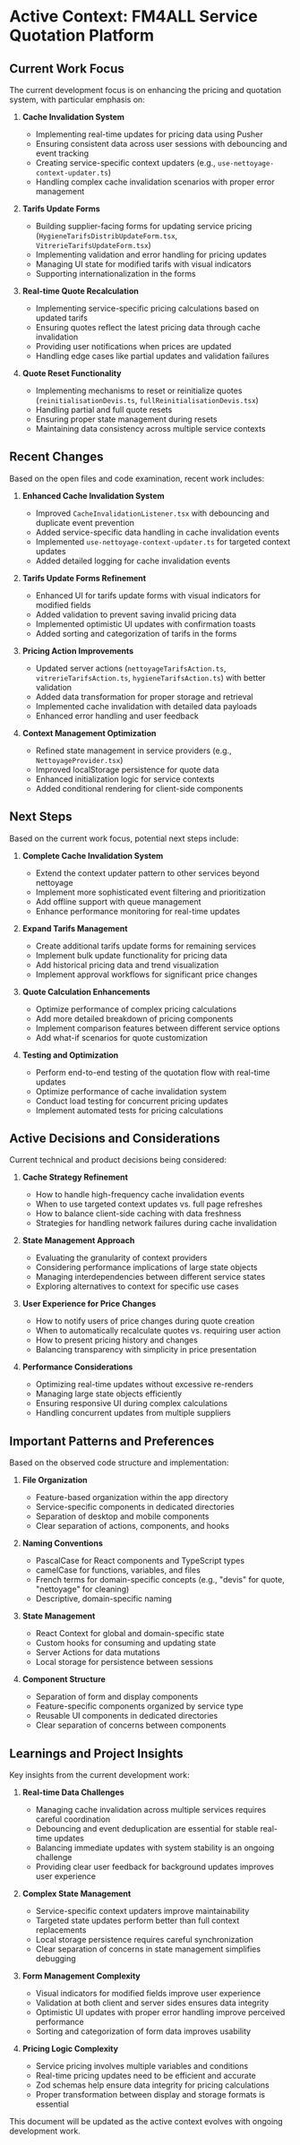 # Active Context: FM4ALL Service Quotation Platform

## Current Work Focus

The current development focus is on enhancing the pricing and quotation system, with particular emphasis on:

1. **Cache Invalidation System**

   - Implementing real-time updates for pricing data using Pusher
   - Ensuring consistent data across user sessions with debouncing and event tracking
   - Creating service-specific context updaters (e.g., `use-nettoyage-context-updater.ts`)
   - Handling complex cache invalidation scenarios with proper error management

2. **Tarifs Update Forms**

   - Building supplier-facing forms for updating service pricing (`HygieneTarifsDistribUpdateForm.tsx`, `VitrerieTarifsUpdateForm.tsx`)
   - Implementing validation and error handling for pricing updates
   - Managing UI state for modified tarifs with visual indicators
   - Supporting internationalization in the forms

3. **Real-time Quote Recalculation**

   - Implementing service-specific pricing calculations based on updated tarifs
   - Ensuring quotes reflect the latest pricing data through cache invalidation
   - Providing user notifications when prices are updated
   - Handling edge cases like partial updates and validation failures

4. **Quote Reset Functionality**
   - Implementing mechanisms to reset or reinitialize quotes (`reinitialisationDevis.ts`, `fullReinitialisationDevis.tsx`)
   - Handling partial and full quote resets
   - Ensuring proper state management during resets
   - Maintaining data consistency across multiple service contexts

## Recent Changes

Based on the open files and code examination, recent work includes:

1. **Enhanced Cache Invalidation System**

   - Improved `CacheInvalidationListener.tsx` with debouncing and duplicate event prevention
   - Added service-specific data handling in cache invalidation events
   - Implemented `use-nettoyage-context-updater.ts` for targeted context updates
   - Added detailed logging for cache invalidation events

2. **Tarifs Update Forms Refinement**

   - Enhanced UI for tarifs update forms with visual indicators for modified fields
   - Added validation to prevent saving invalid pricing data
   - Implemented optimistic UI updates with confirmation toasts
   - Added sorting and categorization of tarifs in the forms

3. **Pricing Action Improvements**

   - Updated server actions (`nettoyageTarifsAction.ts`, `vitrerieTarifsAction.ts`, `hygieneTarifsAction.ts`) with better validation
   - Added data transformation for proper storage and retrieval
   - Implemented cache invalidation with detailed data payloads
   - Enhanced error handling and user feedback

4. **Context Management Optimization**
   - Refined state management in service providers (e.g., `NettoyageProvider.tsx`)
   - Improved localStorage persistence for quote data
   - Enhanced initialization logic for service contexts
   - Added conditional rendering for client-side components

## Next Steps

Based on the current work focus, potential next steps include:

1. **Complete Cache Invalidation System**

   - Extend the context updater pattern to other services beyond nettoyage
   - Implement more sophisticated event filtering and prioritization
   - Add offline support with queue management
   - Enhance performance monitoring for real-time updates

2. **Expand Tarifs Management**

   - Create additional tarifs update forms for remaining services
   - Implement bulk update functionality for pricing data
   - Add historical pricing data and trend visualization
   - Implement approval workflows for significant price changes

3. **Quote Calculation Enhancements**

   - Optimize performance of complex pricing calculations
   - Add more detailed breakdown of pricing components
   - Implement comparison features between different service options
   - Add what-if scenarios for quote customization

4. **Testing and Optimization**
   - Perform end-to-end testing of the quotation flow with real-time updates
   - Optimize performance of cache invalidation system
   - Conduct load testing for concurrent pricing updates
   - Implement automated tests for pricing calculations

## Active Decisions and Considerations

Current technical and product decisions being considered:

1. **Cache Strategy Refinement**

   - How to handle high-frequency cache invalidation events
   - When to use targeted context updates vs. full page refreshes
   - How to balance client-side caching with data freshness
   - Strategies for handling network failures during cache invalidation

2. **State Management Approach**

   - Evaluating the granularity of context providers
   - Considering performance implications of large state objects
   - Managing interdependencies between different service states
   - Exploring alternatives to context for specific use cases

3. **User Experience for Price Changes**

   - How to notify users of price changes during quote creation
   - When to automatically recalculate quotes vs. requiring user action
   - How to present pricing history and changes
   - Balancing transparency with simplicity in price presentation

4. **Performance Considerations**
   - Optimizing real-time updates without excessive re-renders
   - Managing large state objects efficiently
   - Ensuring responsive UI during complex calculations
   - Handling concurrent updates from multiple suppliers

## Important Patterns and Preferences

Based on the observed code structure and implementation:

1. **File Organization**

   - Feature-based organization within the app directory
   - Service-specific components in dedicated directories
   - Separation of desktop and mobile components
   - Clear separation of actions, components, and hooks

2. **Naming Conventions**

   - PascalCase for React components and TypeScript types
   - camelCase for functions, variables, and files
   - French terms for domain-specific concepts (e.g., "devis" for quote, "nettoyage" for cleaning)
   - Descriptive, domain-specific naming

3. **State Management**

   - React Context for global and domain-specific state
   - Custom hooks for consuming and updating state
   - Server Actions for data mutations
   - Local storage for persistence between sessions

4. **Component Structure**
   - Separation of form and display components
   - Feature-specific components organized by service type
   - Reusable UI components in dedicated directories
   - Clear separation of concerns between components

## Learnings and Project Insights

Key insights from the current development work:

1. **Real-time Data Challenges**

   - Managing cache invalidation across multiple services requires careful coordination
   - Debouncing and event deduplication are essential for stable real-time updates
   - Balancing immediate updates with system stability is an ongoing challenge
   - Providing clear user feedback for background updates improves user experience

2. **Complex State Management**

   - Service-specific context updaters improve maintainability
   - Targeted state updates perform better than full context replacements
   - Local storage persistence requires careful synchronization
   - Clear separation of concerns in state management simplifies debugging

3. **Form Management Complexity**

   - Visual indicators for modified fields improve user experience
   - Validation at both client and server sides ensures data integrity
   - Optimistic UI updates with proper error handling improve perceived performance
   - Sorting and categorization of form data improves usability

4. **Pricing Logic Complexity**
   - Service pricing involves multiple variables and conditions
   - Real-time pricing updates need to be efficient and accurate
   - Zod schemas help ensure data integrity for pricing calculations
   - Proper transformation between display and storage formats is essential

This document will be updated as the active context evolves with ongoing development work.

